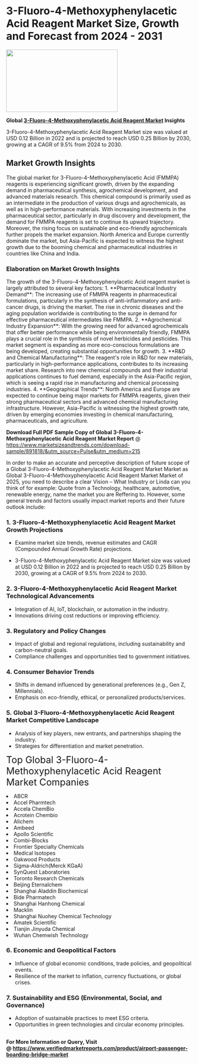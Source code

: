 <H1>3-Fluoro-4-Methoxyphenylacetic Acid Reagent Market Size, Growth and Forecast from 2024 - 2031</H1><img class="aligncenter size-medium wp-image-584254" src="https://thirdeyenews.in/wp-content/uploads/2024/09/Global-Market-Research-300x168.jpeg" alt="" width="300" height="168" /><p><strong>Global&nbsp;<a href="https://www.marketsizeandtrends.com/download-sample/891818/&amp;utm_source=Pulse&amp;utm_medium=215">3-Fluoro-4-Methoxyphenylacetic Acid Reagent Market</a> Insights</strong></p><p>3-Fluoro-4-Methoxyphenylacetic Acid Reagent Market size was valued at USD 0.12 Billion in 2022 and is projected to reach USD 0.25 Billion by 2030, growing at a CAGR of 9.5% from 2024 to 2030.</p><p><h2>Market Growth Insights</h2> The global market for 3-Fluoro-4-Methoxyphenylacetic Acid (FMMPA) reagents is experiencing significant growth, driven by the expanding demand in pharmaceutical synthesis, agrochemical development, and advanced materials research. This chemical compound is primarily used as an intermediate in the production of various drugs and agrochemicals, as well as in high-performance materials. With increasing investments in the pharmaceutical sector, particularly in drug discovery and development, the demand for FMMPA reagents is set to continue its upward trajectory. Moreover, the rising focus on sustainable and eco-friendly agrochemicals further propels the market expansion. North America and Europe currently dominate the market, but Asia-Pacific is expected to witness the highest growth due to the booming chemical and pharmaceutical industries in countries like China and India. <h3>Elaboration on Market Growth Insights</h3> The growth of the 3-Fluoro-4-Methoxyphenylacetic Acid reagent market is largely attributed to several key factors: 1. **Pharmaceutical Industry Demand**: The increasing use of FMMPA reagents in pharmaceutical formulations, particularly in the synthesis of anti-inflammatory and anti-cancer drugs, is driving the market. The rise in chronic diseases and the aging population worldwide is contributing to the surge in demand for effective pharmaceutical intermediates like FMMPA. 2. **Agrochemical Industry Expansion**: With the growing need for advanced agrochemicals that offer better performance while being environmentally friendly, FMMPA plays a crucial role in the synthesis of novel herbicides and pesticides. This market segment is expanding as more eco-conscious formulations are being developed, creating substantial opportunities for growth. 3. **R&D and Chemical Manufacturing**: The reagent's role in R&D for new materials, particularly in high-performance applications, contributes to its increasing market share. Research into new chemical compounds and their industrial applications continues to fuel demand, especially in the Asia-Pacific region, which is seeing a rapid rise in manufacturing and chemical processing industries. 4. **Geographical Trends**: North America and Europe are expected to continue being major markets for FMMPA reagents, given their strong pharmaceutical sectors and advanced chemical manufacturing infrastructure. However, Asia-Pacific is witnessing the highest growth rate, driven by emerging economies investing in chemical manufacturing, pharmaceuticals, and agriculture. </p><p><span class=""><strong>Download Full PDF Sample Copy of Global 3-Fluoro-4-Methoxyphenylacetic Acid Reagent Market Report</strong> @ <a href="https://www.marketsizeandtrends.com/download-sample/891818/&amp;utm_source=Pulse&amp;utm_medium=215" target="_blank">https://www.marketsizeandtrends.com/download-sample/891818/&amp;utm_source=Pulse&amp;utm_medium=215</a></span></p><p>In order to make an accurate and perceptive description of future scope of a Global&nbsp;3-Fluoro-4-Methoxyphenylacetic Acid Reagent Market Market as Global&nbsp;3-Fluoro-4-Methoxyphenylacetic Acid Reagent Market Market of 2025, you need to describe a clear Vision &ndash; What Industry or Linda can you think of for example: Quote from a Technology, healthcare, automotive, renewable energy, name the market you are Reffering to. However, some general trends and factors usually impact market reports and their future outlook include:</p><h3>1.&nbsp;<strong>3-Fluoro-4-Methoxyphenylacetic Acid Reagent Market Growth Projections</strong></h3><ul><li>Examine market size trends, revenue estimates and CAGR (Compounded Annual Growth Rate) projections.</li><li><p>3-Fluoro-4-Methoxyphenylacetic Acid Reagent Market size was valued at USD 0.12 Billion in 2022 and is projected to reach USD 0.25 Billion by 2030, growing at a CAGR of 9.5% from 2024 to 2030.</p></li></ul><h3>2.&nbsp;<strong>3-Fluoro-4-Methoxyphenylacetic Acid Reagent Market Technological Advancements</strong></h3><ul><li>Integration of AI, IoT, blockchain, or automation in the industry.</li><li>Innovations driving cost reductions or improving efficiency.</li></ul><h3>3.&nbsp;<strong>Regulatory and Policy Changes</strong></h3><ul><li>Impact of global and regional regulations, including sustainability and carbon-neutral goals.</li><li>Compliance challenges and opportunities tied to government initiatives.</li></ul><h3>4.&nbsp;<strong>Consumer Behavior Trends</strong></h3><ul><li>Shifts in demand influenced by generational preferences (e.g., Gen Z, Millennials).</li><li>Emphasis on eco-friendly, ethical, or personalized products/services.</li></ul><h3>5.&nbsp;<strong>Global 3-Fluoro-4-Methoxyphenylacetic Acid Reagent Market Competitive Landscape</strong></h3><ul><li>Analysis of key players, new entrants, and partnerships shaping the industry.</li><li>Strategies for differentiation and market penetration.</li></ul><p data-pm-slice="1 1 []"><span style="color: inherit; font-family: inherit; font-size: 25px;">Top Global 3-Fluoro-4-Methoxyphenylacetic Acid Reagent Market Companies</span></p><div class="" data-test-id=""><p><li>ABCR</li><li> Accel Pharmtech</li><li> Accela ChemBio</li><li> Acrotein Chembio</li><li> Alichem</li><li> Ambeed</li><li> Apollo Scientific</li><li> Combi-Blocks</li><li> Frontier Specialty Chemicals</li><li> Medical Isotopes</li><li> Oakwood Products</li><li> Sigma-Aldrich(Merck KGaA)</li><li> SynQuest Laboratories</li><li> Toronto Research Chemicals</li><li> Beijing Eternalchem</li><li> Shanghai Aladdin Biochemical</li><li> Bide Pharmatech</li><li> Shanghai Hanhong Chemical</li><li> Macklin</li><li> Shanghai Nuohey Chemical Technology</li><li> Amatek Scientific</li><li> Tianjin Jinyuda Chemical</li><li> Wuhan Chemwish Technology</li></p></div><h3>6.&nbsp;<strong>Economic and Geopolitical Factors</strong></h3><ul><li>Influence of global economic conditions, trade policies, and geopolitical events.</li><li>Resilience of the market to inflation, currency fluctuations, or global crises.</li></ul><h3>7.&nbsp;<strong>Sustainability and ESG (Environmental, Social, and Governance)</strong></h3><ul><li>Adoption of sustainable practices to meet ESG criteria.</li><li>Opportunities in green technologies and circular economy principles.</li></ul><h2><strong style="font-size: 14px;">For More Information or Query, Visit @&nbsp;</strong><a style="background-color: #ffffff; font-size: 14px;" href="https://www.marketsizeandtrends.com/report/3-fluoro-4-methoxyphenylacetic-acid-reagent-market/" target="_blank">https://www.verifiedmarketreports.com/product/airport-passenger-boarding-bridge-market</a></h2>
